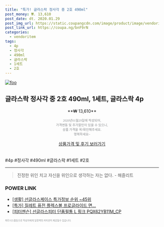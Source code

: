```yaml
--- 
title: "특가! 글라스락 정사각 중 2호 490ml" 
post_money: ₩. 13,610 
post_date: dt. 2020.01.29 
post_img_url: https://static.coupangcdn.com/image/product/image/vendoritem/2019/05/17/3072058240/d0993336-1fee-49b6-8079-4b196024638d.jpg 
post_link_url: https://coupa.ng/bnF9rN 
categories: 
  - vendoritem 
tags: 
  - 4p 
  - 정사각 
  - 490ml 
  - 글라스락 
  - 1세트 
  - 2호 
--- 
```

[![foo](https://static.coupangcdn.com/image/product/image/vendoritem/2019/05/17/3072058240/d0993336-1fee-49b6-8079-4b196024638d.jpg)](https://coupa.ng/bnF9rN) 

## 글라스락 정사각 중 2호 490ml, 1세트, 글라스락 4p 
<p style="text-align: center;">**₩ 13,610**</p> 
<p style="text-align: center;"><span style="color: #898c8f; font-family: Georgia,Times,serif; font-size: 0.75em;">2020년01월29일에 작성되어, <br>가격변동 및 추가할인이 있을 수 있으니,<br> 상품 가격을 꼭!확인해주세요.<br>행복하세요~</span> 
</p>	 
<div markdown="0" style="text-align: center;"><a href="https://coupa.ng/bnF9rN" class="btn btn--success">상품가격 및 후기 보러가기</a></div> 
<br><br> 
  #4p #정사각 #490ml #글라스락 #1세트 #2호 
<hr> 

> 진정한 위인 치고 자신을 위인으로 생각하는 자는 없다. - 해즐리트 


### POWER LINK

* <a href="https://blog.naver.com/sakai111/221777097450" target="_blank"> [생활] 선글라스케이스 특가정보 순위 ~45위</a>
* <a href="https://blog.naver.com/sakai111/221785996182" target="_blank">[특가] 질레트 퓨전 플렉스볼 프로글라이드 면...</a>
* <a href="https://blog.naver.com/sakai111/221776029076" target="_blank">[피터젠슨] 선글라스피터 단품필통 L 핑크 PQX62YB11M_CP</a>

<span style="color: #898c8f; font-family: Georgia,Times,serif; font-size: 0.55em;">파트너스활동으로 작성자에게 일정액의 커미션이 제공될수 있습니다.</span> 
